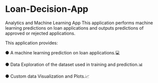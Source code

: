 # Loan-Decision-App
Analytics and Machine Learning App
This application performs machine learning predictions on loan applications and outputs predictions of approved or rejected applications.

This application provides:

● A machine learning prediction on loan applications.💻

● Data Exploration of the dataset used in training and prediction.📊

● Custom data Visualization and Plots.📈
